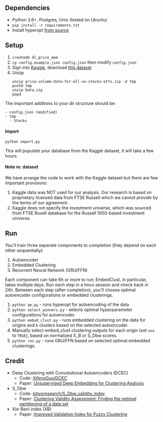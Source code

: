 ## Dependencies
- Python 3.6+, Postgres, Unix (tested on Ubuntu)
- `pip install -r requirements.txt`
- Install hyperopt [from source](http://hyperopt.github.io/hyperopt/#installation)

## Setup
1. `createdb dl_price_mom`
1. `cp config.example.json config.json` then modify `config.json`
1. Sign into [Kaggle](https://www.kaggle.com), download [this dataset](https://www.kaggle.com/borismarjanovic/price-volume-data-for-all-us-stocks-etfs/home)
1. Unzip
    ```
    unzip price-volume-data-for-all-us-stocks-etfs.zip -d tmp
    pushd tmp
    unzip Data.zip
    popd
    ```

The important additions to your dir structure should be:

```
- config.json (modified)
- tmp
  - Stocks 
```

#### Import
`python import.py`

This will populate your database from the Kaggle dataset, it will take a few hours.

#### Note re: dataset
We have arrange the code to work with the Kaggle dataset but there are few important provisions:
1. Kaggle data was NOT used for our analysis. Our research is based on proprietary licensed data from FTSE Russell which we cannot provide by the terms of our agreement.
2. Kaggle does not specify the investment universe, which was sourced from FTSE Rusell database for the Russell 1000-based investment universe.

## Run
You'll train three separate components to completion (they depend on each other sequentially):
1. Autoencoder
2. Embedded Clustering
3. Recurrent Neural Network (GRU/FFN)

Each component can take 6h or more to run; EmbedClust, in particular, takes multiple days. Run each step in a tmux session and check back in 24h. Between each step (after completion), you'll choose optimal autoencoder configurations or embedded clusterings.

1. `python ae.py` - runs hyperopt for autoencoding of the data 
2. `python select_winners.py` - selects optimal hyperparameter configurations for autoencoder.
3. `python embed_clust.py` - runs embedded clustering on the data for origins and k clusters based on the selected autoencoder.  
4. Manually select embed_clust clustering outputs for each origin (set `use` to `TRUE`), based on normalized X_B or S_Dbw scores.
5. `python rnn.py` - runs GRU/FFN based on selected optimal embedded clusterings.

## Credit
- Deep Clustering with Convolutional Autoencoders (DCEC)
  - Code: [XifengGuo/DCEC](https://github.com/XifengGuo/DCEC)
  - Paper: [Unsupervised Deep Embedding for Clustering Analysis](https://xifengguo.github.io/papers/ICONIP17-DCEC.pdf)
- S_Dbw
  - Code: [iphysresearch/S_Dbw_validity_index](https://github.com/iphysresearch/S_Dbw_validity_index)
  - Paper: [Clustering Validity Assessment: Finding the optimal partitioning of a data set ](https://pdfs.semanticscholar.org/dc44/df745fbf5794066557e52074d127b31248b2.pdf)
- Xie-Beni index (XB)
  -  Paper: [Improved Validation Index for Fuzzy Clustering ](http://folk.ntnu.no/skoge/prost/proceedings/acc05/PDFs/Papers/0203_WeB17_6.pdf)

